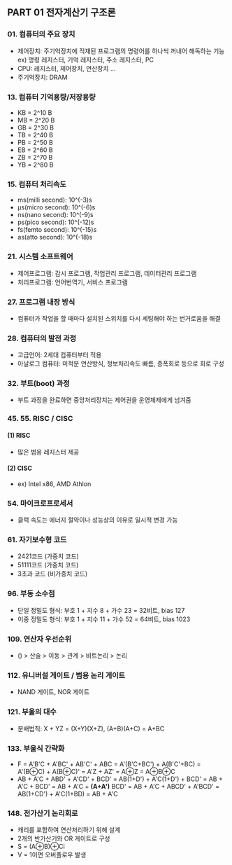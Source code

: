 ## PART 01 전자계산기 구조론

### 01. 컴퓨터의 주요 장치
- 제어장치: 주기억장치에 적재된 프로그램의 명령어를 하나씩 꺼내어 해독하는 기능 ex) 명령 레지스터, 기억 레지스터, 주소 레지스터, PC
- CPU: 레지스터, 제어장치, 연산장치 ...
- 주기억장치: DRAM


### 13. 컴퓨터 기억용량/저장용량
- KB = 2^10 B
- MB = 2^20 B
- GB = 2^30 B
- TB = 2^40 B
- PB = 2^50 B
- EB = 2^60 B
- ZB = 2^70 B
- YB = 2^80 B

### 15. 컴퓨터 처리속도
- ms(milli second): 10^(-3)s
- μs(micro second): 10^(-6)s
- ns(nano second): 10^(-9)s
- ps(pico second): 10^(-12)s
- fs(femto second): 10^(-15)s
- as(atto second): 10^(-18)s


### 21. 시스템 소프트웨어
- 제어프로그램: 감시 프로그램, 작업관리 프로그램, 데이터관리 프로그램
- 처리프로그램: 언어번역기, 서비스 프로그램


### 27. 프로그램 내장 방식
- 컴퓨터가 작업을 할 때마다 설치된 스위치를 다시 세팅해야 하는 번거로움을 해결


### 28. 컴퓨터의 발전 과정
- 고급언어: 2세대 컴퓨터부터 적용
- 아날로그 컴퓨터: 미적분 연산방식, 정보처리속도 빠름, 증폭회로 등으로 회로 구성


### 32. 부트(boot) 과정
- 부트 과정을 완료하면 중앙처리장치는 제어권을 운영체제에게 넘겨줌


### 45. 55. RISC / CISC
#### (1) RISC
- 많은 범용 레지스터 제공
#### (2) CISC
- ex) Intel x86, AMD Athlon


### 54. 마이크로프로세서
- 클럭 속도는 에너지 절약이나 성능상의 이유로 일시적 변경 가능


### 61. 자기보수형 코드
- 2421코드 (가중치 코드)
- 51111코드 (가중치 코드)
- 3초과 코드 (비가중치 코드)


### 96. 부동 소수점
- 단일 정밀도 형식: 부호 1 + 지수 8 + 가수 23 = 32비트, bias 127
- 이중 정밀도 형식: 부호 1 + 지수 11 + 가수 52 = 64비트, bias 1023


### 109. 연산자 우선순위
- () > 산술 > 이동 > 관계 > 비트논리 > 논리


### 112. 유니버설 게이트 / 범용 논리 게이트
- NAND 게이트, NOR 게이트


### 121. 부울의 대수
- 분배법칙: X + YZ = (X+Y)(X+Z), (A+B)(A+C) = A+BC


### 133. 부울식 간략화
- F = A'B'C + A'BC' + AB'C' + ABC = A'(B'C+BC') + A(B'C'+BC) = A'(B⊕C) + A(B⊕C)' = A'Z + AZ' = A⊕Z = A⊕B⊕C  
- AB + A'C + ABD' + A'CD' + BCD' = AB(1+D') + A'C(1+D') + BCD' = AB + A'C + BCD' = AB + A'C + **(A+A')** BCD' = AB + A'C + ABCD' + A'BCD' = AB(1+CD') + A'C(1+BD) = AB + A'C


### 148. 전가산기 논리회로
- 캐리를 포함하여 연산처리하기 위해 설계
- 2개의 반가산기와 OR 게이트로 구성
- S = (A⊕B)⊕Ci
- V = 1이면 오버플로우 발생